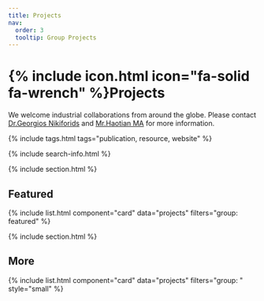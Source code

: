 ```yaml
---
title: Projects
nav:
  order: 3
  tooltip: Group Projects
---
```


# {% include icon.html icon="fa-solid fa-wrench" %}Projects
We welcome industrial collaborations from around the globe. Please contact [Dr.Georgios Nikiforids](https://www.linkedin.com/in/georgiosnikiforidis/) and [Mr.Haotian MA](https://www.haotian-ma.com) for more information.

{% include tags.html tags="publication, resource, website" %}

{% include search-info.html %}

{% include section.html %}

## Featured

{% include list.html component="card" data="projects" filters="group: featured" %}

{% include section.html %}

## More

{% include list.html component="card" data="projects" filters="group: " style="small" %}
